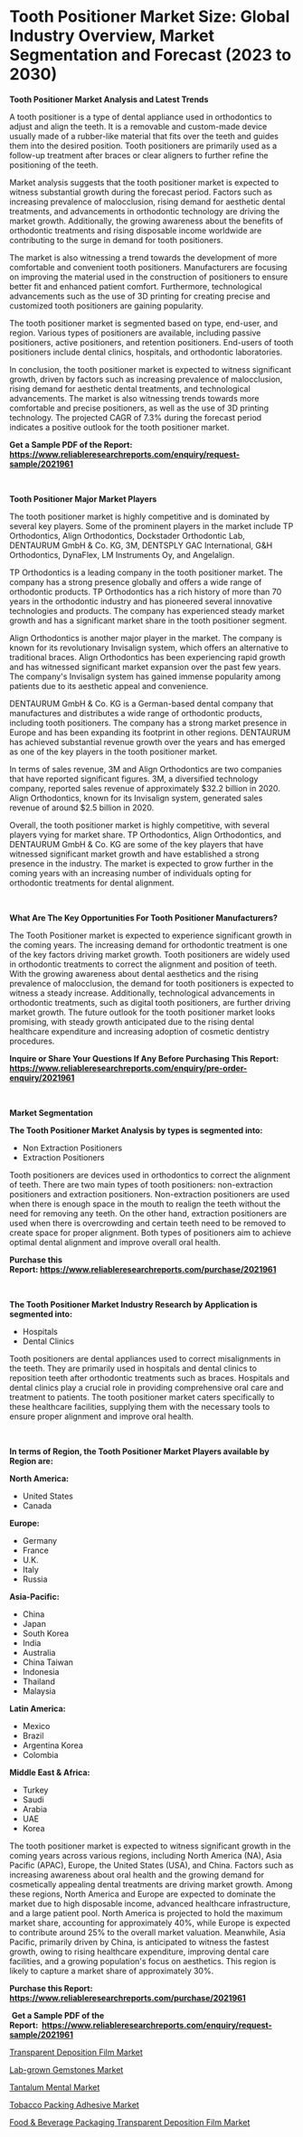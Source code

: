 <p><h1>Tooth Positioner Market Size: Global Industry Overview, Market Segmentation and Forecast (2023 to 2030)</h1></p><p><strong>Tooth Positioner Market Analysis and Latest Trends</strong></p>
<p><p>A tooth positioner is a type of dental appliance used in orthodontics to adjust and align the teeth. It is a removable and custom-made device usually made of a rubber-like material that fits over the teeth and guides them into the desired position. Tooth positioners are primarily used as a follow-up treatment after braces or clear aligners to further refine the positioning of the teeth.</p><p>Market analysis suggests that the tooth positioner market is expected to witness substantial growth during the forecast period. Factors such as increasing prevalence of malocclusion, rising demand for aesthetic dental treatments, and advancements in orthodontic technology are driving the market growth. Additionally, the growing awareness about the benefits of orthodontic treatments and rising disposable income worldwide are contributing to the surge in demand for tooth positioners.</p><p>The market is also witnessing a trend towards the development of more comfortable and convenient tooth positioners. Manufacturers are focusing on improving the material used in the construction of positioners to ensure better fit and enhanced patient comfort. Furthermore, technological advancements such as the use of 3D printing for creating precise and customized tooth positioners are gaining popularity.</p><p>The tooth positioner market is segmented based on type, end-user, and region. Various types of positioners are available, including passive positioners, active positioners, and retention positioners. End-users of tooth positioners include dental clinics, hospitals, and orthodontic laboratories.</p><p>In conclusion, the tooth positioner market is expected to witness significant growth, driven by factors such as increasing prevalence of malocclusion, rising demand for aesthetic dental treatments, and technological advancements. The market is also witnessing trends towards more comfortable and precise positioners, as well as the use of 3D printing technology. The projected CAGR of 7.3% during the forecast period indicates a positive outlook for the tooth positioner market.</p></p>
<p><strong>Get a Sample PDF of the Report:&nbsp; <a href="https://www.reliableresearchreports.com/enquiry/request-sample/2021961">https://www.reliableresearchreports.com/enquiry/request-sample/2021961</a></strong></p>
<p>&nbsp;</p>
<p><strong>Tooth Positioner Major Market Players</strong></p>
<p><p>The tooth positioner market is highly competitive and is dominated by several key players. Some of the prominent players in the market include TP Orthodontics, Align Orthodontics, Dockstader Orthodontic Lab, DENTAURUM GmbH & Co. KG, 3M, DENTSPLY GAC International, G&H Orthodontics, DynaFlex, LM Instruments Oy, and Angelalign.</p><p>TP Orthodontics is a leading company in the tooth positioner market. The company has a strong presence globally and offers a wide range of orthodontic products. TP Orthodontics has a rich history of more than 70 years in the orthodontic industry and has pioneered several innovative technologies and products. The company has experienced steady market growth and has a significant market share in the tooth positioner segment.</p><p>Align Orthodontics is another major player in the market. The company is known for its revolutionary Invisalign system, which offers an alternative to traditional braces. Align Orthodontics has been experiencing rapid growth and has witnessed significant market expansion over the past few years. The company's Invisalign system has gained immense popularity among patients due to its aesthetic appeal and convenience.</p><p>DENTAURUM GmbH & Co. KG is a German-based dental company that manufactures and distributes a wide range of orthodontic products, including tooth positioners. The company has a strong market presence in Europe and has been expanding its footprint in other regions. DENTAURUM has achieved substantial revenue growth over the years and has emerged as one of the key players in the tooth positioner market.</p><p>In terms of sales revenue, 3M and Align Orthodontics are two companies that have reported significant figures. 3M, a diversified technology company, reported sales revenue of approximately $32.2 billion in 2020. Align Orthodontics, known for its Invisalign system, generated sales revenue of around $2.5 billion in 2020.</p><p>Overall, the tooth positioner market is highly competitive, with several players vying for market share. TP Orthodontics, Align Orthodontics, and DENTAURUM GmbH & Co. KG are some of the key players that have witnessed significant market growth and have established a strong presence in the industry. The market is expected to grow further in the coming years with an increasing number of individuals opting for orthodontic treatments for dental alignment.</p></p>
<p>&nbsp;</p>
<p><strong>What Are The Key Opportunities For Tooth Positioner Manufacturers?</strong></p>
<p><p>The Tooth Positioner market is expected to experience significant growth in the coming years. The increasing demand for orthodontic treatment is one of the key factors driving market growth. Tooth positioners are widely used in orthodontic treatments to correct the alignment and position of teeth. With the growing awareness about dental aesthetics and the rising prevalence of malocclusion, the demand for tooth positioners is expected to witness a steady increase. Additionally, technological advancements in orthodontic treatments, such as digital tooth positioners, are further driving market growth. The future outlook for the tooth positioner market looks promising, with steady growth anticipated due to the rising dental healthcare expenditure and increasing adoption of cosmetic dentistry procedures.</p></p>
<p><strong>Inquire or Share Your Questions If Any Before Purchasing This Report: <a href="https://www.reliableresearchreports.com/enquiry/pre-order-enquiry/2021961">https://www.reliableresearchreports.com/enquiry/pre-order-enquiry/2021961</a></strong></p>
<p>&nbsp;</p>
<p><strong>Market Segmentation</strong></p>
<p><strong>The Tooth Positioner Market Analysis by types is segmented into:</strong></p>
<p><ul><li>Non Extraction Positioners</li><li>Extraction Positioners</li></ul></p>
<p><p>Tooth positioners are devices used in orthodontics to correct the alignment of teeth. There are two main types of tooth positioners: non-extraction positioners and extraction positioners. Non-extraction positioners are used when there is enough space in the mouth to realign the teeth without the need for removing any teeth. On the other hand, extraction positioners are used when there is overcrowding and certain teeth need to be removed to create space for proper alignment. Both types of positioners aim to achieve optimal dental alignment and improve overall oral health.</p></p>
<p><strong>Purchase this Report:&nbsp;<a href="https://www.reliableresearchreports.com/purchase/2021961">https://www.reliableresearchreports.com/purchase/2021961</a></strong></p>
<p>&nbsp;</p>
<p><strong>The Tooth Positioner Market Industry Research by Application is segmented into:</strong></p>
<p><ul><li>Hospitals</li><li>Dental Clinics</li></ul></p>
<p><p>Tooth positioners are dental appliances used to correct misalignments in the teeth. They are primarily used in hospitals and dental clinics to reposition teeth after orthodontic treatments such as braces. Hospitals and dental clinics play a crucial role in providing comprehensive oral care and treatment to patients. The tooth positioner market caters specifically to these healthcare facilities, supplying them with the necessary tools to ensure proper alignment and improve oral health.</p></p>
<p>&nbsp;</p>
<p><strong>In terms of Region, the Tooth Positioner Market Players available by Region are:</strong></p>
<p>
    <p> <strong> North America: </strong>
        <ul>
            <li>United States</li>
            <li>Canada</li>
        </ul>
        </p> 
    <p> <strong> Europe: </strong>
        <ul>
            <li>Germany</li>
            <li>France</li>
            <li>U.K.</li>
            <li>Italy</li>
            <li>Russia</li>
        </ul>
        </p> 
    <p> <strong> Asia-Pacific: </strong>
        <ul>
            <li>China</li>
            <li>Japan</li>
            <li>South Korea</li>
            <li>India</li>
            <li>Australia</li>
            <li>China Taiwan</li>
            <li>Indonesia</li>
            <li>Thailand</li>
            <li>Malaysia</li>
        </ul>
        </p> 
    <p> <strong> Latin America: </strong>
        <ul>
            <li>Mexico</li>
            <li>Brazil</li>
            <li>Argentina Korea</li>
            <li>Colombia</li>
        </ul>
        </p> 
    <p> <strong> Middle East & Africa: </strong>
        <ul>
            <li>Turkey</li>
            <li>Saudi</li>
            <li>Arabia</li>
            <li>UAE</li>
            <li>Korea</li>
        </ul>
    </p>
    </p>
<p><p>The tooth positioner market is expected to witness significant growth in the coming years across various regions, including North America (NA), Asia Pacific (APAC), Europe, the United States (USA), and China. Factors such as increasing awareness about oral health and the growing demand for cosmetically appealing dental treatments are driving market growth. Among these regions, North America and Europe are expected to dominate the market due to high disposable income, advanced healthcare infrastructure, and a large patient pool. North America is projected to hold the maximum market share, accounting for approximately 40%, while Europe is expected to contribute around 25% to the overall market valuation. Meanwhile, Asia Pacific, primarily driven by China, is anticipated to witness the fastest growth, owing to rising healthcare expenditure, improving dental care facilities, and a growing population's focus on aesthetics. This region is likely to capture a market share of approximately 30%.</p></p>
<p><strong>Purchase this Report: <a href="https://www.reliableresearchreports.com/purchase/2021961">https://www.reliableresearchreports.com/purchase/2021961</a></strong></p>
<p>&nbsp;<strong>Get a Sample PDF of the Report:&nbsp;&nbsp;<a href="https://www.reliableresearchreports.com/enquiry/request-sample/2021961">https://www.reliableresearchreports.com/enquiry/request-sample/2021961</a></strong></p>
<p><strong></strong></p>
<p><p><a href="https://medium.com/@vilmalittel/transparent-deposition-film-market-comprehensive-assessment-by-type-application-and-geography-1c8316defeff">Transparent Deposition Film Market</a></p><p><a href="https://medium.com/@daishawolff/lab-grown-gemstones-market-comprehensive-assessment-by-type-application-and-geography-7a9ca0800080">Lab-grown Gemstones Market</a></p><p><a href="https://github.com/marloy8/Market-Research-Report-List-1/blob/main/tantalum-mental-market.md">Tantalum Mental Market</a></p><p><a href="https://github.com/aliciawhite5576/Market-Research-Report-List-1/blob/main/tobacco-packing-adhesive-market.md">Tobacco Packing Adhesive Market</a></p><p><a href="https://medium.com/@holliswelch2023/food-beverage-packaging-transparent-deposition-film-market-furnishes-information-on-market-share-dbbe290db9c9">Food & Beverage Packaging Transparent Deposition Film Market</a></p></p>